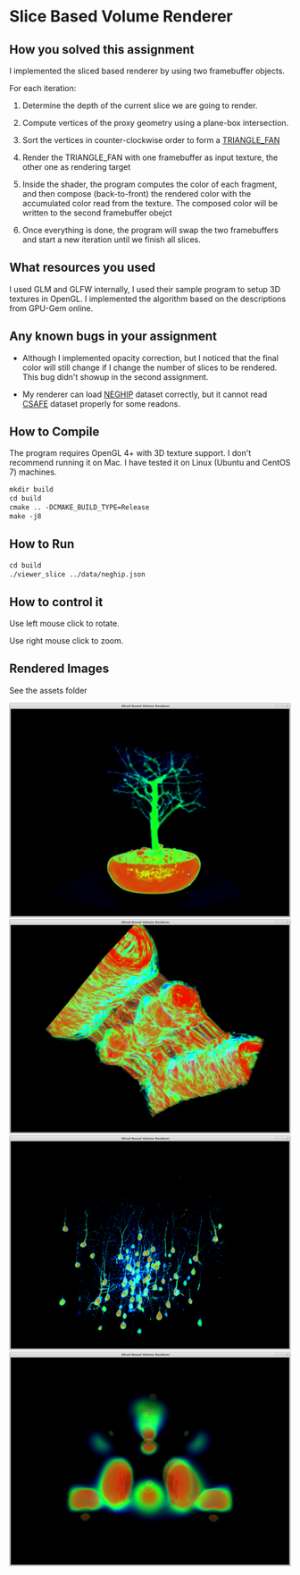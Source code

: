 # Slice Based Volume Renderer #

## How you solved this assignment ##

I implemented the sliced based renderer by using two framebuffer objects.

For each iteration:

1. Determine the depth of the current slice we are going to render.

2. Compute vertices of the proxy geometry using a plane-box intersection.

3. Sort the vertices in counter-clockwise order to form a [TRIANGLE_FAN](https://en.wikipedia.org/wiki/Triangle_fan)

4. Render the TRIANGLE_FAN with one framebuffer as input texture, the other one
as rendering target

5. Inside the shader, the program computes the color of each fragment, and then compose
(back-to-front) the rendered color with the accumulated color read from the texture. 
The composed color will be written to the second framebuffer obejct

6. Once everything is done, the program will swap the two framebuffers and start a new
iteration until we finish all slices.

## What resources you used ##

I used GLM and GLFW internally, I used their sample program to setup 3D textures in
OpenGL. I implemented the algorithm based on the descriptions from GPU-Gem online.

## Any known bugs in your assignment ##

* Although I implemented opacity correction, but I noticed that the final color will
still change if I change the number of slices to be rendered. This bug didn't showup
in the second assignment.

* My renderer can load [NEGHIP](data/neghip.json) dataset correctly, 
but it cannot read [CSAFE](data/csafe_heptane.json) dataset properly for some readons.

## How to Compile ##

The program requires OpenGL 4+ with 3D texture support. I don't recommend running it 
on Mac. I have tested it on Linux (Ubuntu and CentOS 7) machines. 

```
mkdir build
cd build
cmake .. -DCMAKE_BUILD_TYPE=Release
make -j8
```

## How to Run ##

```
cd build
./viewer_slice ../data/neghip.json
```

## How to control it ##

Use left mouse click to rotate. 

Use right mouse click to zoom.

## Rendered Images ##

See the assets folder

![alt text](assets/bonsai.png "Bonsai")
![alt text](assets/magnetic_reconnection.png "Magnetic Reconnection")
![alt text](assets/marmoset_neurons.png "Marmoset Neurons")
![alt text](assets/neghip.png "Neghip")
